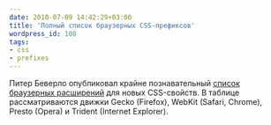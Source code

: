 ```yaml
---
date: 2010-07-09 14:42:29+03:00
title: 'Полный список браузерных CSS-префиксов'
wordpress_id: 188
tags:
- css
- prefixes
---
```


Питер Беверло опубликовал крайне познавательный [список браузерных расширений][1] для новых CSS-свойств. В таблице рассматриваются движки Gecko (Firefox), WebKit (Safari, Chrome), Presto (Opera) и Trident (Internet Explorer).

[1]: http://peter.sh/examples/?/css/vendor-prefix.html

